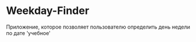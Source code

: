 # Weekday-Finder
Приложение, которое позволяет пользователю определить день недели по дате
'учебное'
